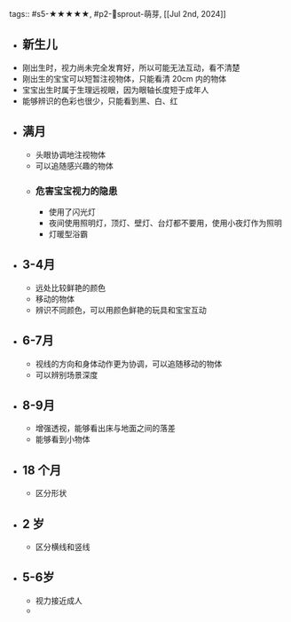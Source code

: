tags:: #s5-★★★★★, #p2-🌱sprout-萌芽, [[Jul 2nd, 2024]]

- ## 新生儿
- 刚出生时，视力尚未完全发育好，所以可能无法互动，看不清楚
- 刚出生的宝宝可以短暂注视物体，只能看清 20cm 内的物体
- 宝宝出生时属于生理远视眼，因为眼轴长度短于成年人
- 能够辨识的色彩也很少，只能看到黑、白、红
- ## 满月
	- 头眼协调地注视物体
	- 可以追随感兴趣的物体
	- ### 危害宝宝视力的隐患
		- 使用了闪光灯
		- 夜间使用照明灯，顶灯、壁灯、台灯都不要用，使用小夜灯作为照明
		- 灯暖型浴霸
- ## 3-4月
	- 远处比较鲜艳的颜色
	- 移动的物体
	- 辨识不同颜色，可以用颜色鲜艳的玩具和宝宝互动
- ## 6-7月
	- 视线的方向和身体动作更为协调，可以追随移动的物体
	- 可以辨别场景深度
- ## 8-9月
	- 增强透视，能够看出床与地面之间的落差
	- 能够看到小物体
- ## 18 个月
	- 区分形状
- ## 2 岁
	- 区分横线和竖线
- ## 5-6岁
	- 视力接近成人
	-